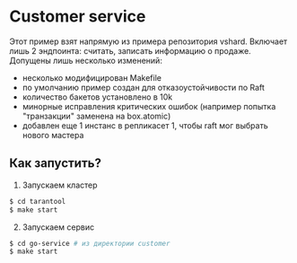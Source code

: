 # Customer service

Этот пример взят напрямую из примера репозитория vshard. Включает лишь 2 эндпоинта: считать, записать информацию о
продаже.
Допущены лишь несколько изменений:

- несколько модифицирован Makefile
- по умолчанию пример создан для отказоустойчивости по Raft
- количество бакетов установлено в 10k
- минорные исправления критических ошибок (например попытка "транзакции" заменена на box.atomic)
- добавлен еще 1 инстанс в репликасет 1, чтобы raft мог выбрать нового мастера
## Как запустить?

1. Запускаем кластер

```sh
$ cd tarantool
$ make start
```

2. Запускаем сервис
```sh
$ cd go-service # из директории customer
$ make start
```